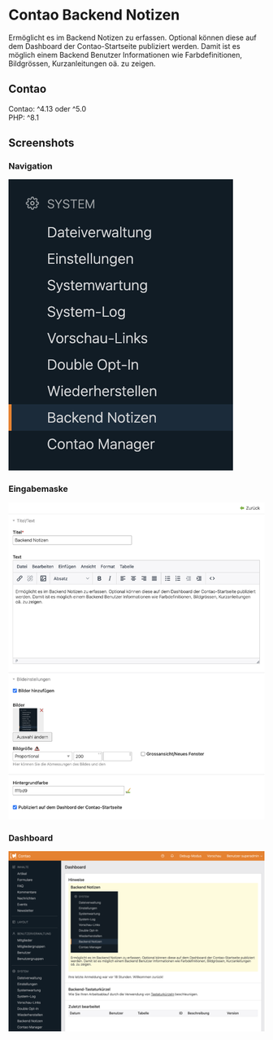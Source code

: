 # Contao Backend Notizen

Ermöglicht es im Backend Notizen zu erfassen. Optional können diese auf dem Dashboard der Contao-Startseite publiziert werden. Damit ist es möglich einem Backend Benutzer Informationen wie Farbdefinitionen, Bildgrössen, Kurzanleitungen oä. zu zeigen.


## Contao
Contao: ^4.13 oder ^5.0<br>
PHP:  ^8.1<br>


## Screenshots

### Navigation
![Alt text](docs/notes-navigation.png?raw=true "Navigation backend notes")

### Eingabemaske
![Alt text](docs/notes-erfassen.png?raw=true "Backend notes edit")

### Dashboard
![Alt text](docs/dashboard.png?raw=true "Dashboard")
